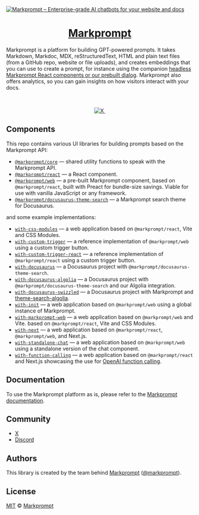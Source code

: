 <a href="https://markprompt.com">
  <img alt="Markprompt – Enterprise-grade AI chatbots for your website and docs" src="https://raw.githubusercontent.com/motifland/markprompt/main/public/static/cover.png">
  <h1 align="center">Markprompt</h1>
</a>

Markprompt is a platform for building GPT-powered prompts. It takes Markdown,
Markdoc, MDX, reStructuredText, HTML and plain text files (from a GitHub repo,
website or file uploads), and creates embeddings that you can use to create a
prompt, for instance using the companion
[headless Markprompt React components or our prebuilt dialog](https://markprompt.com/docs#components).
Markprompt also offers analytics, so you can gain insights on how visitors
interact with your docs.

<br />

<p align="center">
  <a href="https://x.com/markprompt">
    <img src="https://img.shields.io/twitter/follow/markprompt?style=flat&label=%40markprompt&logo=twitter&color=0bf&logoColor=fff" alt="X" />
  </a>
  <a aria-label="License" href="https://github.com/motifland/markprompt-js/blob/main/LICENSE">
    <img alt="" src="https://badgen.net/npm/license/markprompt">
  </a>
</p>

## Components

This repo contains various UI libraries for building prompts based on the
Markprompt API:

- [`@markprompt/core`](packages/core#readme) — shared utility functions to speak
  with the Markprompt API.
- [`@markprompt/react`](packages/react#readme) — a React component.
- [`@markprompt/web`](packages/web#readme) — a pre-built Markprompt component,
  based on `@markprompt/react`, built with Preact for bundle-size savings.
  Viable for use with vanilla JavaScript or any framework.
- [`@markprompt/docusaurus-theme-search`](packages/docusaurus-theme-search#readme)
  — a Markprompt search theme for Docusaurus.

and some example implementations:

- [`with-css-modules`](examples/with-css-modules#readme) — a web application based on `@markprompt/react`, Vite and CSS Modules.
- [`with-custom-trigger`](examples/with-custom-trigger#readme) — a reference implementation of `@markprompt/web` using a custom trigger button.
- [`with-custom-trigger-react`](examples/with-custom-trigger-react#readme) — a reference implementation of `@markprompt/react` using a custom trigger button.
- [`with-docusaurus`](examples/with-docusaurus#readme) — a Docusaurus project with `@markprompt/docusaurus-theme-search`.
- [`with-docusaurus-algolia`](examples/with-docusaurus-algolia#readme) — a Docusaurus project with `@markprompt/docusaurus-theme-search` and our Algolia
  integration.
- [`with-docusaurus-swizzled`](examples/with-docusaurus-swizzled#readme) — a Docusaurus project with Markprompt and [theme-search-algolia](https://docusaurus.io/docs/api/themes/@docusaurus/theme-search-algolia).
- [`with-init`](examples/with-init#readme) — a web application based on
`@markprompt/web` using a global instance of Markprompt.
- [`with-markprompt-web`](examples/with-markprompt-web#readme) — a web application based on `@markprompt/web` and Vite. based on `@markprompt/react`, Vite and CSS Modules.
- [`with-next`](examples/with-next#readme) — a web application based on `@markprompt/react`, `@markprompt/web`, and Next.js.
- [`with-standalone-chat`](examples/with-standalone-chat#readme) — a web application based on `@markprompt/web` using a standalone version of the chat component.
- [`with-function-calling`](examples/with-function-calling#readme) — a web application based on `@markprompt/react` and Next.js showcasing the use for [OpenAI function calling](https://platform.openai.com/docs/guides/function-calling).

## Documentation

To use the Markprompt platform as is, please refer to the
[Markprompt documentation](https://markprompt.com/docs).

## Community

- [X](https://x.com/markprompt)
- [Discord](https://discord.gg/MBMh4apz6X)

## Authors

This library is created by the team behind [Markprompt](https://markprompt.com)
([@markprompt](https://x.com/markprompt)).

## License

[MIT](./LICENSE) © [Markprompt](https://markprompt.com)
